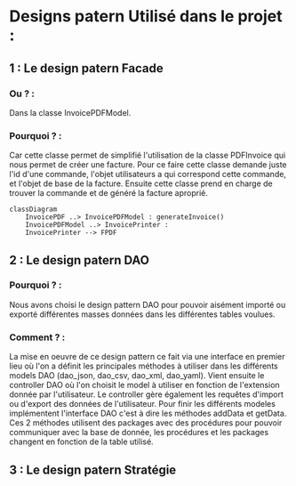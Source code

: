 
# Designs patern Utilisé dans le projet : 

## 1 : Le design patern Facade 

### Ou ? :

Dans la classe InvoicePDFModel.

### Pourquoi ? :

Car cette classe permet de simplifié l'utilisation de la classe PDFInvoice qui nous permet
de créer une facture. Pour ce faire cette classe demande juste l'id d'une commande, l'objet 
utilisateurs a qui correspond cette commande, et l'objet de base de la facture. Ensuite 
cette classe prend en charge de trouver la commande et de généré la facture aproprié.

```mermaid
classDiagram
    InvoicePDF ..> InvoicePDFModel : generateInvoice()
    InvoicePDFModel ..> InvoicePrinter : 
    InvoicePrinter --> FPDF 
```


## 2 : Le design patern DAO

### Pourquoi ? :
Nous avons choisi le design pattern DAO pour pouvoir aisément importé ou exporté différentes masses données dans les différentes tables voulues. 

### Comment ? :
La mise en oeuvre de ce design pattern ce fait via une interface en premier lieu où l'on a définit les principales méthodes à utiliser dans les différents models DAO (dao_json, dao_csv, dao_xml, dao_yaml). Vient ensuite le controller DAO où l'on choisit le model à utiliser en fonction de l'extension donnée par l'utilisateur. Le controller gère également les requêtes d'import ou d'export des données de l'utilisateur. Pour finir les différents modeles implémentent l'interface DAO c'est à dire les méthodes addData et getData. Ces 2 méthodes utilisent des packages avec des procédures pour pouvoir communiquer avec la base de donnée, les procédures et les packages changent en fonction de la table utilisé.

## 3 : Le design patern Stratégie